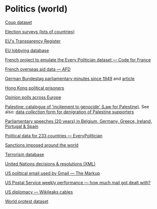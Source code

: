 # Politics (world)

[Coup dataset](https://databank.illinois.edu/datasets/IDB-9651987)

[Election surveys (lots of countries)](https://u.osu.edu/cnep/surveys/surveys-through-2012/)

[EU's Transparency Register](https://ec.europa.eu/transparencyregister/public/homePage.do)

[EU lobbying database](https://www.lobbyfacts.eu/)

[French project to emulate the Every Politician dataset — Code for France](https://pad.codefor.fr/gRw0eCTtRcid7I_sGIrnCw#Apr%C3%A8s-la-NCC--campagne-de-contributions)

[French overseas aid data — AFD](https://opendata.afd.fr/explore/dataset/donnees-aide-au-developpement-afd/information/?disjunctive.pays_de_realisation)

[German Bundestag parliamentary minutes since 1949](https://zenodo.org/record/4542662) and [article](https://dataverse.harvard.edu/dataset.xhtml?persistentId=doi:10.7910/DVN/7EJ1KI)

[Hong Kong political prisoners](https://www.hkdc.us/political-prisoner-database)

[Opinion polls across Europe](https://github.com/filipvanlaenen/eopaod)

[Palestine: catalogue of 'incitement to genocide' (Law for Palestine)](https://law4palestine.org/law-for-palestine-releases-database-with-500-instances-of-israeli-incitement-to-genocide-continuously-updated/). See also: [data *collection* form for denigration of Palestine supporters](https://docs.google.com/forms/d/e/1FAIpQLSdYBrNzp77ivaNXcojTUy7R4YER4k7FnrOgXi3tl5OM5iJ27g/viewform)

[Parliamentary speeches (20 years) in Belgium, Germany, Greece, Ireland, Portugal & Spain](https://dataverse.harvard.edu/dataset.xhtml?persistentId=doi:10.7910/DVN/9MN0RL)

[Political data for 233 countries — EveryPolitician](http://everypolitician.org/)

[Sanctions imposed around the world](https://sanctionsexplorer.org/)

[Terrorism database](https://www.start.umd.edu/gtd/)

[United Nations decisions & resolutions (XML)](https://www.un.org/dgacm/en/content/visualizations-and-machine-readability)

[US political email used by Gmail — The Markup](https://github.com/the-markup/investigation-wheres-my-email)

[US Postal Service weekly performance — how much mail got dealt with?](https://drive.google.com/drive/folders/1WIiUIu0PP_5D1j8R_-T7IN7kVWk9lvuj)

[US diplomacy — Wikileaks cables](https://wikileaks.org/plusd/)

[World protest dataset](https://dataverse.harvard.edu/dataset.xhtml?persistentId=doi:10.7910/DVN/ON9XND)
